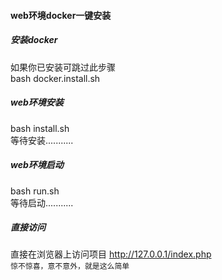 #### web环境docker一键安装
##### 安装docker
如果你已安装可跳过此步骤  
bash docker.install.sh  

##### web环境安装
bash install.sh  
等待安装...........  

##### web环境启动
bash run.sh  
等待启动...........  

##### 直接访问
直接在浏览器上访问项目 http://127.0.0.1/index.php  
`惊不惊喜，意不意外，就是这么简单`  